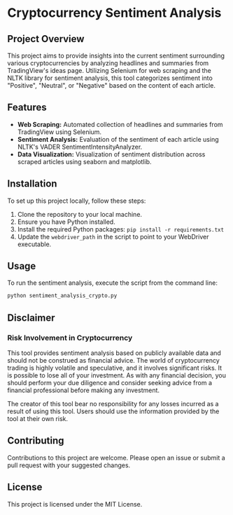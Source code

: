 # Cryptocurrency Sentiment Analysis

## Project Overview
This project aims to provide insights into the current sentiment surrounding various cryptocurrencies by analyzing headlines and summaries from TradingView's ideas page. Utilizing Selenium for web scraping and the NLTK library for sentiment analysis, this tool categorizes sentiment into "Positive", "Neutral", or "Negative" based on the content of each article.

## Features
- **Web Scraping:** Automated collection of headlines and summaries from TradingView using Selenium.
- **Sentiment Analysis:** Evaluation of the sentiment of each article using NLTK's VADER SentimentIntensityAnalyzer.
- **Data Visualization:** Visualization of sentiment distribution across scraped articles using seaborn and matplotlib.

## Installation
To set up this project locally, follow these steps:
1. Clone the repository to your local machine.
2. Ensure you have Python installed.
3. Install the required Python packages: `pip install -r requirements.txt`
4. Update the `webdriver_path` in the script to point to your WebDriver executable.

## Usage
To run the sentiment analysis, execute the script from the command line:
```bash
python sentiment_analysis_crypto.py
```

## Disclaimer

### Risk Involvement in Cryptocurrency
This tool provides sentiment analysis based on publicly available data and should not be construed as financial advice. The world of cryptocurrency trading is highly volatile and speculative, and it involves significant risks. It is possible to lose all of your investment. As with any financial decision, you should perform your due diligence and consider seeking advice from a financial professional before making any investment.

The creator of this tool bear no responsibility for any losses incurred as a result of using this tool. Users should use the information provided by the tool at their own risk.

## Contributing
Contributions to this project are welcome. Please open an issue or submit a pull request with your suggested changes.

## License
This project is licensed under the MIT License.